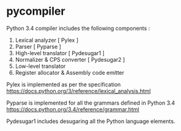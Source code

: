 # pycompiler
 Python 3.4 compiler includes the following components :
 1. Lexical analyzer [ Pylex ]
 2. Parser [ Pyparse ]
 3. High-level translator [ Pydesugar1 ]
 4. Normalizer & CPS converter [ Pydesugar2 ]
 5. Low-level translator
 6. Register allocator & Assembly code emitter
 
Pylex is implemented as per the specification https://docs.python.org/3/reference/lexical_analysis.html

Pyparse is implemented for all the grammars defined in Python 3.4 https://docs.python.org/3.4/reference/grammar.html

Pydesugar1 includes desugaring all the Python language elements.


